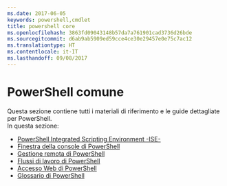 ```yaml
---
ms.date: 2017-06-05
keywords: powershell,cmdlet
title: powershell core
ms.openlocfilehash: 3863fd09043148b57da7a761901cad3736d26bde
ms.sourcegitcommit: d6ab9ab5909ed59cce4ce30e29457e0e75c7ac12
ms.translationtype: HT
ms.contentlocale: it-IT
ms.lasthandoff: 09/08/2017
---
```

# <a name="common-powershell"></a>PowerShell comune
Questa sezione contiene tutti i materiali di riferimento e le guide dettagliate per PowerShell.  
In questa sezione:
- [PowerShell Integrated Scripting Environment -ISE-](ise-guide.md)
- [Finestra della console di PowerShell](console-guide.md)
- [Gestione remota di PowerShell](Running-Remote-Commands.md)
- [Flussi di lavoro di PowerShell](workflows-guide.md)
- [Accesso Web di PowerShell](web-access.md)
- [Glossario di PowerShell](../Windows-PowerShell-Glossary.md)

